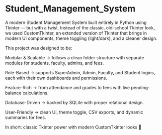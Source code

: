 # Student_Management_System

A modern Student Management System built entirely in Python using Tkinter — but with a twist. Instead of the classic, old-school Tkinter look, we used CustomTkinter, an extended version of Tkinter that brings in modern UI components, theme toggling (light/dark), and a cleaner design.

This project was designed to be:

Modular & Scalable → follows a clean folder structure with separate modules for students, faculty, admins, and fees.

Role-Based → supports SuperAdmin, Admin, Faculty, and Student logins, each with their own dashboards and permissions.

Feature-Rich → from attendance and grades to fees with live pending-balance calculations.

Database-Driven → backed by SQLite with proper relational design.

User-Friendly → clean UI, theme toggle, CSV exports, and dynamic summaries for fees.

In short: classic Tkinter power with modern CustomTkinter looks 🚀
